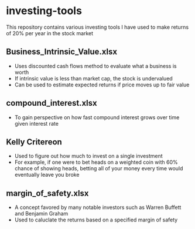 # investing-tools

This repository contains various investing tools I have used to make returns of 20% per year in the stock market

## Business_Intrinsic_Value.xlsx
- Uses discounted cash flows method to evaluate what a business is worth
- If intrinsic value is less than market cap, the stock is undervalued
- Can be used to estimate expected returns if price moves up to fair value

## compound_interest.xlsx
- To gain perspective on how fast compound interest grows over time given interest rate

## Kelly Critereon
- Used to figure out how much to invest on a single investment
- For example, if one were to bet heads on a weighted coin with 60% chance of showing heads, betting all of your money every time would eventually leave you broke

## margin_of_safety.xlsx
- A concept favored by many notable investors such as Warren Buffett and Benjamin Graham
- Used to caluclate the returns based on a specified margin of safety
